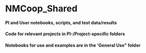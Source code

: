 # NMCoop_Shared
 #### PI and User notebooks, scripts, and test data/results
 #### Code for relevant projects in PI-/Project-specific folders
 #### Notebooks for use and examples are in the 'General Use" folder
